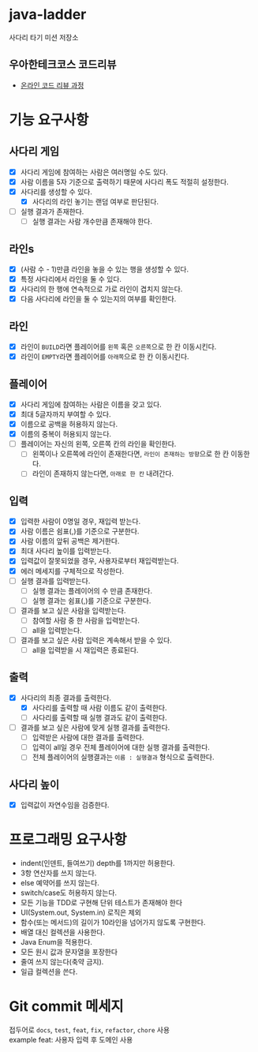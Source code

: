 # java-ladder

사다리 타기 미션 저장소

## 우아한테크코스 코드리뷰

- [온라인 코드 리뷰 과정](https://github.com/woowacourse/woowacourse-docs/blob/master/maincourse/README.md)

# 기능 요구사항
## 사다리 게임
- [x] 사다리 게임에 참여하는 사람은 여러명일 수도 있다.
- [x] 사람 이름을 5자 기준으로 출력하기 때문에 사다리 폭도 적절히 설정한다.
- [x] 사다리를 생성할 수 있다.
  - [x] 사다리의 라인 놓기는 랜덤 여부로 판단된다.
- [ ] 실행 결과가 존재한다.
  - [ ] 실행 결과는 사람 개수만큼 존재해야 한다.  

## 라인s
- [x] (사람 수 - 1)만큼 라인을 놓을 수 있는 행을 생성할 수 있다.
- [x] 특정 사다리에서 라인을 둘 수 있다.
- [x] 사다리의 한 행에 연속적으로 가로 라인이 겹치지 않는다.
- [x] 다음 사다리에 라인을 둘 수 있는지의 여부를 확인한다.

## 라인
- [x] 라인이 `BUILD`라면 플레이어를 `왼쪽` 혹은 `오른쪽`으로 한 칸 이동시킨다.
- [x] 라인이 `EMPTY`라면 플레이어를 `아래쪽`으로 한 칸 이동시킨다.

## 플레이어
- [x] 사다리 게임에 참여하는 사람은 이름을 갖고 있다.
- [x] 최대 5글자까지 부여할 수 있다.
- [x] 이름으로 공백을 허용하지 않는다.
- [x] 이름의 중복이 허용되지 않는다.
- [ ] 플레이어는 자신의 왼쪽, 오른쪽 칸의 라인을 확인한다.
  - [ ] 왼쪽이나 오른쪽에 라인이 존재한다면, `라인이 존재하는 방향`으로 한 칸 이동한다.
  - [ ] 라인이 존재하지 않는다면, `아래로 한 칸` 내려간다.

## 입력
- [x] 입력한 사람이 0명일 경우, 재입력 받는다.
- [x] 사람 이름은 쉼표(,)를 기준으로 구분한다.
- [x] 사람 이름의 앞뒤 공백은 제거한다.
- [x] 최대 사다리 높이를 입력받는다.
- [x] 입력값이 잘못되었을 경우, 사용자로부터 재입력받는다.
- [x] 에러 메세지를 구체적으로 작성한다.
- [ ] 실행 결과를 입력받는다.
  - [ ] 실행 결과는 플레이어의 수 만큼 존재한다.
  - [ ] 실행 결과는 쉼표(,)를 기준으로 구분한다.
- [ ] 결과를 보고 싶은 사람을 입력받는다.
  - [ ] 참여할 사람 중 한 사람을 입력받는다.
  - [ ] all을 입력받는다.
- [ ] 결과를 보고 싶은 사람 입력은 계속해서 받을 수 있다.
  - [ ] all을 입력받을 시 재입력은 종료된다.

## 출력
- [x] 사다리의 최종 결과를 출력한다.
  - [x] 사다리를 출력할 때 사람 이름도 같이 출력한다.
  - [ ] 사다리를 출력할 때 실행 결과도 같이 출력한다.
- [ ] 결과를 보고 싶은 사람에 맞게 실행 결과를 출력한다.
  - [ ] 입력받은 사람에 대한 결과를 출력한다.
  - [ ] 입력이 all일 경우 전체 플레이어에 대한 실행 결과를 출력한다.
  - [ ] 전체 플레이어의 실행결과는 `이름 : 실행결과` 형식으로 출력한다.

## 사다리 높이
- [x] 입력값이 자연수임을 검증한다.

# 프로그래밍 요구사항
- indent(인덴트, 들여쓰기) depth를 1까지만 허용한다.
- 3항 연산자를 쓰지 않는다.
- else 예약어를 쓰지 않는다.
- switch/case도 허용하지 않는다.
- 모든 기능을 TDD로 구현해 단위 테스트가 존재해야 한다
- UI(System.out, System.in) 로직은 제외
- 함수(또는 메서드)의 길이가 10라인을 넘어가지 않도록 구현한다.
- 배열 대신 컬렉션을 사용한다.
- Java Enum을 적용한다.
- 모든 원시 값과 문자열을 포장한다
- 줄여 쓰지 않는다(축약 금지).
- 일급 컬렉션을 쓴다.

# Git commit 메세지
접두어로 `docs`, `test`, `feat`, `fix`, `refactor`, `chore` 사용  
example feat: 사용자 입력 후 도메인 사용
